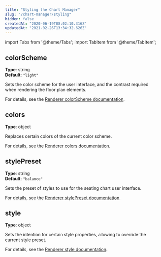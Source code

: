 ```yaml
---
title: "Styling the Chart Manager"
slug: "/chart-manager/styling"
hidden: false
createdAt: "2020-06-19T08:02:10.316Z"
updatedAt: "2021-02-26T13:34:32.626Z"
---
```


import Tabs from '@theme/Tabs';
import TabItem from '@theme/TabItem';

## colorScheme
**Type**: string  
**Default**: `"light"`  

Sets the color scheme for the user interface, and the contrast required when rendering the floor plan elements.

For details, see the [Renderer colorScheme documentation](/docs/renderer/colorscheme).

## colors
**Type**: object  

Replaces certain colors of the current color scheme.

For details, see the [Renderer colors documentation](/docs/renderer/colors).

## stylePreset
**Type**: string  
**Default**: `"balance"`  

Sets the preset of styles to use for the seating chart user interface.

For details, see the [Renderer stylePreset documentation](/docs/renderer/stylepreset).

## style
**Type**: object  

Sets the intention for certain style properties, allowing to override the current style preset.

For details, see the [Renderer style documentation](/docs/renderer/style).
